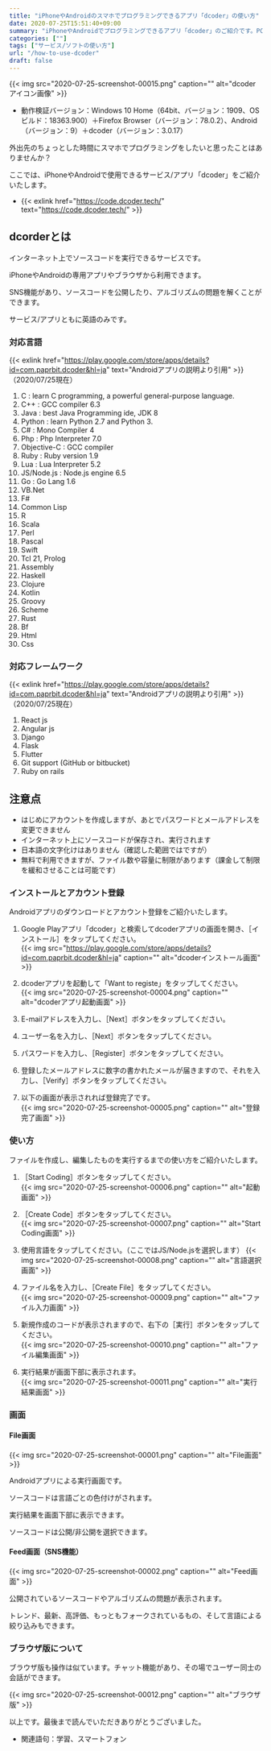 ```yaml
---
title: "iPhoneやAndroidのスマホでプログラミングできるアプリ「dcoder」の使い方"
date: 2020-07-25T15:51:40+09:00
summary: "iPhoneやAndroidでプログラミングできるアプリ「dcoder」のご紹介です。PCからも使用できます。"
categories: [""]
tags: ["サービス/ソフトの使い方"]
url: "/how-to-use-dcoder"
draft: false
---
```


{{< img src="2020-07-25-screenshot-00015.png" caption="" alt="dcoderアイコン画像" >}}

- 動作検証バージョン：Windows 10 Home（64bit、バージョン：1909、OSビルド：18363.900）＋Firefox Browser（バージョン：78.0.2）、Android（バージョン：9）＋dcoder（バージョン：3.0.17）

外出先のちょっとした時間にスマホでプログラミングをしたいと思ったことはありませんか？

ここでは、iPhoneやAndroidで使用できるサービス/アプリ「dcoder」をご紹介いたします。

- {{< exlink href="https://code.dcoder.tech/" text="https://code.dcoder.tech/" >}}

## dcorderとは

インターネット上でソースコードを実行できるサービスです。

iPhoneやAndroidの専用アプリやブラウザから利用できます。

SNS機能があり、ソースコードを公開したり、アルゴリズムの問題を解くことができます。

サービス/アプリともに英語のみです。

### 対応言語

{{< exlink href="https://play.google.com/store/apps/details?id=com.paprbit.dcoder&hl=ja" text="Androidアプリの説明より引用" >}}（2020/07/25現在）

1. C : learn C programming, a powerful general-purpose language.
2. C++ : GCC compiler 6.3
3. Java : best Java Programming ide, JDK 8
4. Python : learn Python 2.7 and Python 3.
5. C# : Mono Compiler 4
6. Php : Php Interpreter 7.0
7. Objective-C : GCC compiler
8. Ruby : Ruby version 1.9
9. Lua : Lua Interpreter 5.2
10. JS/Node.js : Node.js engine 6.5
11. Go : Go Lang 1.6
12. VB.Net
13. F#
14. Common Lisp
15. R
16. Scala
17. Perl
18. Pascal
19. Swift
20. Tcl
21, Prolog
22. Assembly
23. Haskell
24. Clojure
25. Kotlin
26. Groovy
27. Scheme
28. Rust
29. Bf
30. Html
31. Css

### 対応フレームワーク

{{< exlink href="https://play.google.com/store/apps/details?id=com.paprbit.dcoder&hl=ja" text="Androidアプリの説明より引用" >}}（2020/07/25現在）

1. React js
2. Angular js
3. Django
4. Flask
5. Flutter
6. Git support (GitHub or bitbucket)
7. Ruby on rails

## 注意点

- はじめにアカウントを作成しますが、あとでパスワードとメールアドレスを変更できません
- インターネット上にソースコードが保存され、実行されます
- 日本語の文字化けはありません（確認した範囲ではですが）
- 無料で利用できますが、ファイル数や容量に制限があります（課金して制限を緩和させることは可能です）

### インストールとアカウント登録

Androidアプリのダウンロードとアカウント登録をご紹介いたします。

1. Google Playアプリ「dcoder」と検索してdcoderアプリの画面を開き、［インストール］をタップしてください。  
{{< img src="https://play.google.com/store/apps/details?id=com.paprbit.dcoder&hl=ja" caption="" alt="dcoderインストール画面" >}}

2. dcoderアプリを起動して「Want to registe」をタップしてください。  
{{< img src="2020-07-25-screenshot-00004.png" caption="" alt="dcoderアプリ起動画面" >}}

3. E-mailアドレスを入力し、［Next］ボタンをタップしてください。

4. ユーザー名を入力し、［Next］ボタンをタップしてください。

5. パスワードを入力し、［Register］ボタンをタップしてください。

6. 登録したメールアドレスに数字の書かれたメールが届きますので、それを入力し、［Verify］ボタンをタップしてください。

7. 以下の画面が表示されれば登録完了です。  
{{< img src="2020-07-25-screenshot-00005.png" caption="" alt="登録完了画面" >}}

### 使い方

ファイルを作成し、編集したものを実行するまでの使い方をご紹介いたします。

1. ［Start Coding］ボタンをタップしてください。  
{{< img src="2020-07-25-screenshot-00006.png" caption="" alt="起動画面" >}}

2. ［Create Code］ボタンをタップしてください。  
{{< img src="2020-07-25-screenshot-00007.png" caption="" alt="Start Coding画面" >}}

3. 使用言語をタップしてください。（ここではJS/Node.jsを選択します）
{{< img src="2020-07-25-screenshot-00008.png" caption="" alt="言語選択画面" >}}

4. ファイル名を入力し、［Create File］をタップしてください。  
{{< img src="2020-07-25-screenshot-00009.png" caption="" alt="ファイル入力画面" >}}

5. 新規作成のコードが表示されますので、右下の［実行］ボタンをタップしてください。  
{{< img src="2020-07-25-screenshot-00010.png" caption="" alt="ファイル編集画面" >}}

6. 実行結果が画面下部に表示されます。  
{{< img src="2020-07-25-screenshot-00011.png" caption="" alt="実行結果画面" >}}

### 画面

#### File画面

{{< img src="2020-07-25-screenshot-00001.png" caption="" alt="File画面" >}}

Androidアプリによる実行画面です。

ソースコードは言語ごとの色付けがされます。

実行結果を画面下部に表示できます。

ソースコードは公開/非公開を選択できます。

#### Feed画面（SNS機能）

{{< img src="2020-07-25-screenshot-00002.png" caption="" alt="Feed画面" >}}

公開されているソースコードやアルゴリズムの問題が表示されます。

トレンド、最新、高評価、もっともフォークされているもの、そして言語による絞り込みもできます。

### ブラウザ版について

ブラウザ版も操作は似ています。チャット機能があり、その場でユーザー同士の会話ができます。

{{< img src="2020-07-25-screenshot-00012.png" caption="" alt="ブラウザ版" >}}

以上です。最後まで読んでいただきありがとうございました。

- 関連語句：学習、スマートフォン
